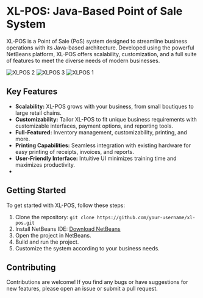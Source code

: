 # XL-POS: Java-Based Point of Sale System
XL-POS is a Point of Sale (PoS) system designed to streamline business operations with its Java-based architecture. Developed using the powerful NetBeans platform, XL-POS offers scalability, customization, and a full suite of features to meet the diverse needs of modern businesses.

![XLPOS 2](https://github.com/XavierNojas/XL-POS/assets/77745249/976c6c71-e64c-46cd-8915-797998643a20)
![XLPOS 3](https://github.com/XavierNojas/XL-POS/assets/77745249/caefbdf5-8b43-4b60-b224-fece95248958)
![XLPOS 1](https://github.com/XavierNojas/XL-POS/assets/77745249/2f1683e0-449b-41ec-af7d-4eb23f2a981a)

## Key Features

- **Scalability:** XL-POS grows with your business, from small boutiques to large retail chains.
- **Customizability:** Tailor XL-POS to fit unique business requirements with customizable interfaces, payment options, and reporting tools.
- **Full-Featured:** Inventory management, customizability, printing, and more.
- **Printing Capabilities:** Seamless integration with existing hardware for easy printing of receipts, invoices, and reports.
- **User-Friendly Interface:** Intuitive UI minimizes training time and maximizes productivity.
- 
## Getting Started

To get started with XL-POS, follow these steps:

1. Clone the repository: `git clone https://github.com/your-username/xl-pos.git`
2. Install NetBeans IDE: [Download NetBeans](https://netbeans.apache.org/download/index.html)
3. Open the project in NetBeans.
4. Build and run the project.
5. Customize the system according to your business needs.

## Contributing

Contributions are welcome! If you find any bugs or have suggestions for new features, please open an issue or submit a pull request.
